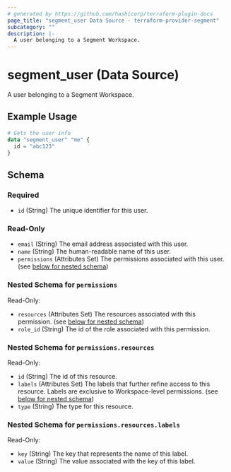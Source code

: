 ```yaml
---
# generated by https://github.com/hashicorp/terraform-plugin-docs
page_title: "segment_user Data Source - terraform-provider-segment"
subcategory: ""
description: |-
  A user belonging to a Segment Workspace.
---
```


# segment_user (Data Source)

A user belonging to a Segment Workspace.

## Example Usage

```terraform
# Gets the user info
data "segment_user" "me" {
  id = "abc123"
}
```

<!-- schema generated by tfplugindocs -->
## Schema

### Required

- `id` (String) The unique identifier for this user.

### Read-Only

- `email` (String) The email address associated with this user.
- `name` (String) The human-readable name of this user.
- `permissions` (Attributes Set) The permissions associated with this user. (see [below for nested schema](#nestedatt--permissions))

<a id="nestedatt--permissions"></a>
### Nested Schema for `permissions`

Read-Only:

- `resources` (Attributes Set) The resources associated with this permission. (see [below for nested schema](#nestedatt--permissions--resources))
- `role_id` (String) The id of the role associated with this permission.

<a id="nestedatt--permissions--resources"></a>
### Nested Schema for `permissions.resources`

Read-Only:

- `id` (String) The id of this resource.
- `labels` (Attributes Set) The labels that further refine access to this resource. Labels are exclusive to Workspace-level permissions. (see [below for nested schema](#nestedatt--permissions--resources--labels))
- `type` (String) The type for this resource.

<a id="nestedatt--permissions--resources--labels"></a>
### Nested Schema for `permissions.resources.labels`

Read-Only:

- `key` (String) The key that represents the name of this label.
- `value` (String) The value associated with the key of this label.
